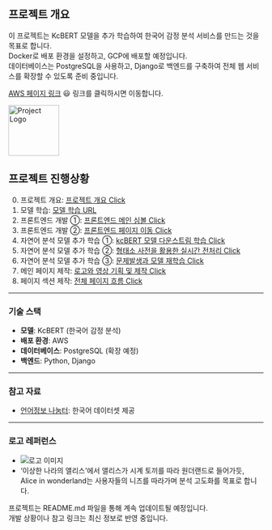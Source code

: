 ## 프로젝트 개요

이 프로젝트는 KcBERT 모델을 추가 학습하여 한국어 감정 분석 서비스를 만드는 것을 목표로 합니다.<br>
Docker로 배포 환경을 설정하고, GCP에 배포할 예정입니다.<br>
데이터베이스는 PostgreSQL을 사용하고, Django로 백엔드를 구축하여 전체 웹 서비스를 확장할 수 있도록 준비 중입니다.<br>

[AWS 페이지 링크](http://43.203.3.154/)
😃 링크를 클릭하시면 이동합니다.

<img src="https://github.com/miay221/better_than_now/blob/main/logo_front_black.png" alt="Project Logo" width="100">

## 프로젝트 진행상황

0. 프로젝트 개요: [프로젝트 개요 Click](https://blog.naver.com/about_myself_/223632909091)
1. 모델 학습: [모델 학습 URL](https://blog.naver.com/about_myself_/223647070278)
2. 프론트엔드 개발 ①: [프론트엔드 메인 심볼 Click](https://blog.naver.com/about_myself_/223651007855)
3. 프론트엔드 개발 ②: [프론트엔드 페이지 이동 Click](https://blog.naver.com/about_myself_/223651007855)
4. 자연어 분석 모델 추가 학습 ①: [kcBERT 모델 다운스트림 학습 Click](https://blog.naver.com/about_myself_/223652741069)
5. 자연어 분석 모델 추가 학습 ②: [형태소 사전을 활용한 실시간 전처리 Click](https://blog.naver.com/about_myself_/223665091950)
6. 자연어 분석 모델 추가 학습 ③: [문제발생과 모델 재학습 Click](https://blog.naver.com/about_myself_/223666291812)
7. 메인 페이지 제작: [로고와 영상 기획 및 제작 Click](https://blog.naver.com/about_myself_/223667478320)
8. 페이지 섹션 제작: [전체 페이지 흐름 Click](https://blog.naver.com/about_myself_/223669763330)

---

### 기술 스택
- **모델**: KcBERT (한국어 감정 분석)
- **배포 환경**: AWS
- **데이터베이스**: PostgreSQL (확장 예정)
- **백엔드**: Python, Django

---

### 참고 자료
- [언어정보 나눔터](https://kli.korean.go.kr/): 한국어 데이터셋 제공

---

### 로고 레퍼런스
- ![로고 이미지](https://i.namu.wiki/i/hEYunNdeW8zyAo5ggxy9YWqNdLyZ9IHZTv6a702vQZqQcNePrq7er-1Ev4sQRUqtKBjweLFvXiYGWIbviwn3OjnrMBnqI9Aa4rXzj-ngflKWFbrnEtQ41WrO0OgaGAeKWOiepH75w9DHLdPtejhALQ.webp)
- ‘이상한 나라의 앨리스’에서 앨리스가 시계 토끼를 따라 원더랜드로 들어가듯, <br>
   Alice in wonderland는 사용자들의 니즈를 따라가며 분석 고도화를 목표로 합니다.


프로젝트는 README.md 파일을 통해 계속 업데이트될 예정입니다.<br> 
개발 상황이나 참고 링크는 최신 정보로 반영 중입니다.
